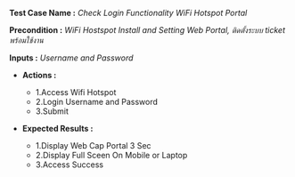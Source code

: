 **Test Case Name :** *Check Login Functionality WiFi Hotspot Portal*

**Precondition :** *WiFi Hostspot Install and Setting Web Portal, ติดตั้งระบบ ticket พร้อมใช้งาน*

**Inputs :**  *Username and Password*

* **Actions :** 
  * 1.Access  Wifi Hotspot
  * 2.Login Username and Password
  * 3.Submit  
  
* **Expected Results :** 
  * 1.Display Web Cap Portal 3 Sec
  * 2.Display Full Sceen On Mobile or Laptop
  * 3.Access Success
